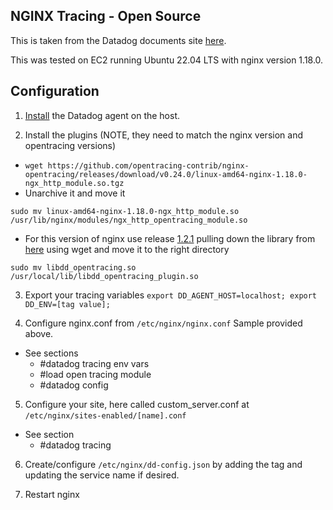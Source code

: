 NGINX Tracing - Open Source
--

This is taken from the Datadog documents site
[here](https://docs.datadoghq.com/tracing/setup_overview/proxy_setup/?tab=nginx#nginx-open-source).  

This was tested on EC2 running Ubuntu 22.04 LTS with nginx version 1.18.0.  

Configuration
--

1) [Install](https://app.datadoghq.com/account/settings#agent) the Datadog agent
 on the host.

2) Install the plugins (NOTE, they need to match the nginx version and
  opentracing versions)  
  - ```wget https://github.com/opentracing-contrib/nginx-opentracing/releases/download/v0.24.0/linux-amd64-nginx-1.18.0-ngx_http_module.so.tgz```  
  - Unarchive it and move it  
  ```
  sudo mv linux-amd64-nginx-1.18.0-ngx_http_module.so /usr/lib/nginx/modules/ngx_http_opentracing_module.so  
  ```

  - For this version of nginx use release
  [1.2.1](https://github.com/DataDog/dd-opentracing-cpp/releases/tag/v1.2.1)
  pulling down the library from
  [here](https://github.com/DataDog/dd-opentracing-cpp/releases/download/v1.2.1/libdd_opentracing.so)
  using wget and move it to the right directory
  ```
  sudo mv libdd_opentracing.so /usr/local/lib/libdd_opentracing_plugin.so
  ```

3) Export your tracing variables ```export DD_AGENT_HOST=localhost;
export DD_ENV=[tag value];```

4) Configure nginx.conf from ```/etc/nginx/nginx.conf```  Sample provided above.
  - See sections  
    - #datadog tracing env vars  
    - #load open tracing module  
    - #datadog config  

5) Configure your site, here called custom_server.conf at ```/etc/nginx/sites-enabled/[name].conf```  
  - See section  
    - #datadog tracing  

6) Create/configure ```/etc/nginx/dd-config.json``` by adding the tag and
updating the service name if desired.  

7) Restart nginx  
